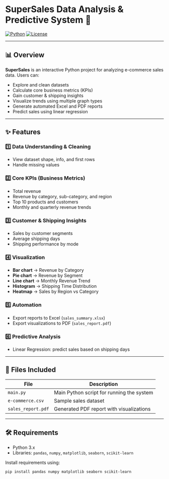 # SuperSales Data Analysis & Predictive System 🚀

[![Python](https://img.shields.io/badge/Python-3.x-blue.svg)](https://www.python.org/) [![License](https://img.shields.io/badge/License-MIT-green.svg)](LICENSE)

---

## 📊 Overview
**SuperSales** is an interactive Python project for analyzing e-commerce sales data. Users can:

- Explore and clean datasets  
- Calculate core business metrics (KPIs)  
- Gain customer & shipping insights  
- Visualize trends using multiple graph types  
- Generate automated Excel and PDF reports  
- Predict sales using linear regression  

---

## ✨ Features

### 1️⃣ Data Understanding & Cleaning
- View dataset shape, info, and first rows  
- Handle missing values  

### 2️⃣ Core KPIs (Business Metrics)
- Total revenue  
- Revenue by category, sub-category, and region  
- Top 10 products and customers  
- Monthly and quarterly revenue trends  

### 3️⃣ Customer & Shipping Insights
- Sales by customer segments  
- Average shipping days  
- Shipping performance by mode  

### 4️⃣ Visualization
- **Bar chart** → Revenue by Category  
- **Pie chart** → Revenue by Segment  
- **Line chart** → Monthly Revenue Trend  
- **Histogram** → Shipping Time Distribution  
- **Heatmap** → Sales by Region vs Category  

### 5️⃣ Automation
- Export reports to Excel (`sales_summary.xlsx`)  
- Export visualizations to PDF (`sales_report.pdf`)  

### 6️⃣ Predictive Analysis
- Linear Regression: predict sales based on shipping days  

---

## 📂 Files Included

| File | Description |
|------|-------------|
| `main.py` | Main Python script for running the system |
| `e-commerce.csv` | Sample sales dataset |
| `sales_report.pdf` | Generated PDF report with visualizations |

---

## 🛠️ Requirements

- Python 3.x  
- Libraries: `pandas`, `numpy`, `matplotlib`, `seaborn`, `scikit-learn`  

Install requirements using:

```bash
pip install pandas numpy matplotlib seaborn scikit-learn
